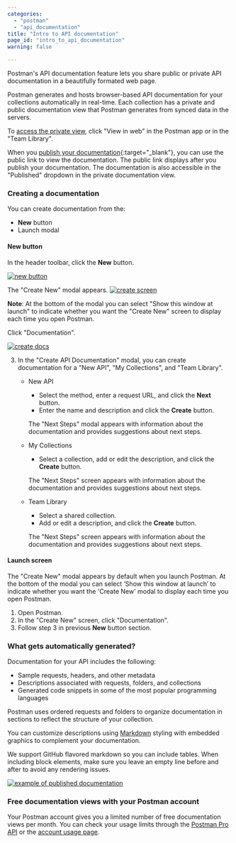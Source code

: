 ```yaml
---
categories:
  - "postman"
  - "api_documentation"
title: "Intro to API documentation"
page_id: "intro_to_api_documentation"
warning: false

---
```


Postman's API documentation feature lets you share public or private API documentation in a beautifully formated web page. 

Postman generates and hosts browser-based API documentation for your collections automatically in real-time. Each collection has a private and public documentation view that Postman generates from synced data in the servers. 

To [access the private view](/docs/postman/api_documentation/viewing_documentation), click "View in web" in the Postman app or in the "Team Library". 

When you [publish your documentation](/docs/postman/api_documentation/publishing_public_docs){:target="_blank"}, you can use the public link to view the documentation. The public link displays after you publish your documentation. The documentation is also accessible in the "Published" dropdown in the private documentation view.

### Creating a documentation

You can create documentation from the:
* **New** button 
* Launch modal


#### New button

In the header toolbar, click the **New** button.

[![new button](https://s3.amazonaws.com/postman-static-getpostman-com/postman-docs/HeaderToolBar.png)](https://s3.amazonaws.com/postman-static-getpostman-com/postman-docs/HeaderToolBar.png)

The "Create New" modal appears.
[![create screen](https://s3.amazonaws.com/postman-static-getpostman-com/postman-docs/create_new_screen.png)](https://s3.amazonaws.com/postman-static-getpostman-com/postman-docs/create_new_screen.png)

**Note**: At the bottom of the modal you can select "Show this window at launch" to indicate whether you want the "Create New" screen to display each time you open Postman.

Click "Documentation".

[![create docs](https://s3.amazonaws.com/postman-static-getpostman-com/postman-docs/create_doc.png)](https://s3.amazonaws.com/postman-static-getpostman-com/postman-docs/create_doc.png)


3. In the "Create API Documentation" modal, you can create documentation for a "New API", "My Collections", and "Team Library". 

   * New API
     
     * Select the method, enter a request URL, and click the **Next** button.
     * Enter the name and description and click the **Create** button.
     
     The "Next Steps" modal appears with information about the documentation and provides suggestions about next steps.
     
   * My Collections
   
     * Select a collection, add or edit the description, and click the **Create** button. 
     
     The "Next Steps" screen appears with information about the documentation and provides suggestions about next steps.
     
   * Team Library
   
     * Select a shared collection.
     * Add or edit a description, and click the **Create** button.
     
     The "Next Steps" screen appears with information about the documentation and provides suggestions about next steps.
     
#### Launch screen

The "Create New" modal appears by default when you launch Postman. At the bottom of the modal you can select ‘Show this window at launch’ to indicate whether you want the 'Create New' modal to display each time you open Postman.

1. Open Postman.
2. In the "Create New" screen, click "Documentation".
3. Follow step 3 in previous **New** button section. 
   

### What gets automatically generated?

Documentation for your API includes the following:

   *   Sample requests, headers, and other metadata
   *   Descriptions associated with requests, folders, and collections
   *   Generated code snippets in some of the most popular programming languages

Postman uses ordered requests and folders to organize documentation in sections to reflect the structure of your collection.

You can customize descriptions using [Markdown](/docs/postman/api_documentation/how_to_document_using_markdown) styling with embedded graphics to complement your documentation. 

We support GitHub flavored markdown so you can include tables. When including block elements, make sure you leave an empty line before and after to avoid any rendering issues.

[![example of published documentation](https://s3.amazonaws.com/postman-static-getpostman-com/postman-docs/59167235.png)](https://s3.amazonaws.com/postman-static-getpostman-com/postman-docs/59167235.png)

### Free documentation views with your Postman account

Your Postman account gives you a limited number of free documentation views per month. You can check your usage limits through the [Postman Pro API](https://docs.api.getpostman.com) or the [account usage page](https://go.pstmn.io/postman-account-limits).
